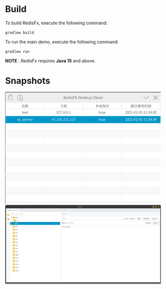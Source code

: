 # Build
To build RedisFx, execute the following command:

    gradlew build

To run the main demo, execute the following command:

    gradlew run

**NOTE** : RedisFx requires **Java 15** and above.
# Snapshots
![Loading Fail](SNAPSHOTS/a.png)
![Loading Fail](SNAPSHOTS/b.png)
